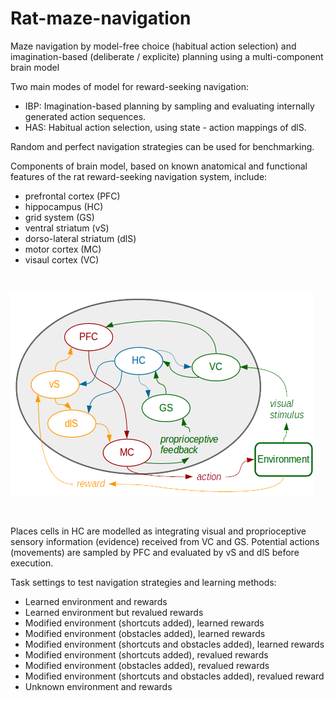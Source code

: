 # Rat-maze-navigation
Maze navigation by model-free choice (habitual action selection) and imagination-based (deliberate / explicite) planning using a multi-component brain model 

Two main modes of model for reward-seeking navigation:

- IBP: Imagination-based planning by sampling and evaluating internally generated action sequences.
- HAS: Habitual action selection, using state - action mappings of dlS.

Random and perfect navigation strategies can be used for benchmarking.

Components of brain model, based on known anatomical and functional features of the rat reward-seeking navigation system, include:

- prefrontal cortex (PFC)
- hippocampus (HC)
- grid system (GS)
- ventral striatum (vS)
- dorso-lateral striatum (dlS)
- motor cortex (MC)
- visaul cortex (VC)

<br/>

![alt text](https://github.com/davidsamu/Rat-maze-navigation/blob/master/docs/schematics/full_model.png)

<br/>

Places cells in HC are modelled as integrating visual and proprioceptive sensory information (evidence) received from VC and GS. Potential actions (movements) are sampled by PFC and evaluated by vS and dlS before execution.

Task settings to test navigation strategies and learning methods:
- Learned environment and rewards
- Learned environment but revalued rewards
- Modified environment (shortcuts added), learned rewards
- Modified environment (obstacles added), learned rewards
- Modified environment (shortcuts and obstacles added), learned rewards
- Modified environment (shortcuts added), revalued rewards
- Modified environment (obstacles added), revalued rewards
- Modified environment (shortcuts and obstacles added), revalued reward
- Unknown environment and rewards
